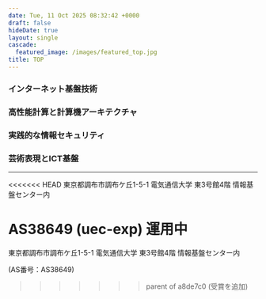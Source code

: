 ```yaml
---
date: Tue, 11 Oct 2025 08:32:42 +0000
draft: false
hideDate: true
layout: single
cascade:
  featured_image: /images/featured_top.jpg
title: TOP
---
```

### インターネット基盤技術

### 高性能計算と計算機アーキテクチャ

### 実践的な情報セキュリティ

### 芸術表現とICT基盤

- - -

<<<<<<< HEAD
東京都調布市調布ケ丘1-5-1 電気通信大学 東3号館4階 情報基盤センター内 

AS38649 (uec-exp) 運用中
=======
東京都調布市調布ケ丘1-5-1 電気通信大学 東3号館4階 情報基盤センター内


(AS番号：AS38649)
>>>>>>> parent of a8de7c0 (受賞を追加)
